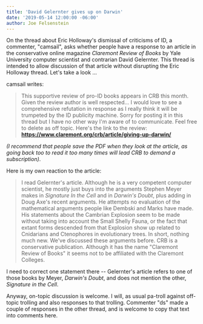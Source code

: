 ```yaml
---
title: 'David Gelernter gives up on Darwin'
date: '2019-05-14 12:00:00 -06:00'
author: Joe Felsenstein
---
```


On the thread about Eric Holloway's dismissal of criticisms of ID, a commenter, "camsail", asks whether people have a response to 
an article in the conservative online magazine <em>Claremont Review of Books</em> by Yale University computer scientist 
and contrarian David Gelernter.  This thread is intended to allow discussion of that article without disrupting the Eric Holloway
thread.  Let's take a look ...
<!--mode-->
camsail writes:
<blockquote>
This supportive review of pro-ID books appears in CRB this month. Given the review author is well respected... I would 
love to see a comprehensive refutation in response as I really think it will be trumpeted by the ID publicity 
machine. Sorry for posting it in this thread but I have no other way I'm aware of to 
communicate. Feel free to delete as off topic. Here's the link to the review:
<a href="https://www.claremont.org/crb/article/giving-up-darwin/"><strong>https://www.claremont.org/crb/article/giving-up-darwin/</strong></a>
</blockquote>
<em>(I recommend that people save the PDF when they look at the article, as going back too to read it too many times will lead CRB to
demand a subscription)</em>.
<P>
Here is my own reaction to the article:
<blockquote>
I read Gelernter's article. Although he is a very competent computer scientist, he mostly just buys into the arguments 
Stephen Meyer makes in <em>Signature In the Cell</em> and in <em>Darwin's Doubt</em>, plus adding in Doug Axe's recent arguments. He 
attempts no evaluation of the mathematical arguments people like Dembski and Marks have made. His statements about 
the Cambrian Explosion seem to be made without taking into account the Small Shelly Fauna, or the fact that 
extant forms descended from that Explosion show up related to Cnidarians and Ctenophores in evolutionary trees. In 
short, nothing much new. We've discussed these arguments before. CRB is a conservative publication. Although it has the 
name "Claremont Review of Books" it seems not to be affiliated with the Claremont Colleges.
</blockquote>
I need to correct one statement there -- Gelernter's article refers to one of those books by Meyer, <em>Darwin's Doubt</em>, and does not mention
the other, <em>Signature in the Cell</em>.
<P>
Anyway, on-topic discussion is welcome.  I will, as usual pa-troll against off-topic trolling and also responses to that trolling.
Commenter "ds" made a couple of responses in the other thread, and is welcome to copy that text into comments here.
